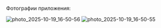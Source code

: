 Фотографии приложения:

![photo_2025-10-19_16-50-56](https://github.com/user-attachments/assets/328659a7-86fc-45a9-8566-4167e8dfbf2c)
![photo_2025-10-19_16-50-55](https://github.com/user-attachments/assets/e07f20ab-7211-4c26-94e7-45f3d6158e21)

